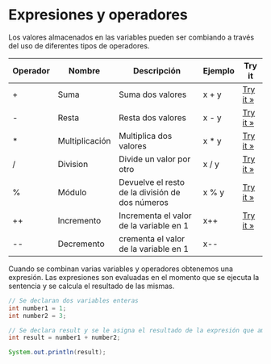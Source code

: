 # Expresiones y operadores

Los valores almacenados en las variables pueden ser combiando a través del uso de diferentes tipos de operadores.

| Operador | Nombre         | Descripción                                     | Ejemplo | Try it                                                                           |
| -------- | -------------- | ----------------------------------------------- | ------- | -------------------------------------------------------------------------------- |
| +        | Suma           | Suma dos valores                                | x + y   | [Try it »](https://www.w3schools.com/java/tryjava.asp?filename=demo\_oper\_add)  |
| -        | Resta          | Resta dos valores                               | x - y   | [Try it »](https://www.w3schools.com/java/tryjava.asp?filename=demo\_oper\_sub)  |
| \*       | Multiplicación | Multiplica dos valores                          | x \* y  | [Try it »](https://www.w3schools.com/java/tryjava.asp?filename=demo\_oper\_mult) |
| /        | Division       | Divide un valor por otro                        | x / y   | [Try it »](https://www.w3schools.com/java/tryjava.asp?filename=demo\_oper\_div)  |
| %        | Módulo         | Devuelve el resto de la división de dos números | x % y   | [Try it »](https://www.w3schools.com/java/tryjava.asp?filename=demo\_oper\_mod)  |
| ++       | Incremento     | Incrementa el valor de la variable en 1         | x++     | [Try it »](https://www.w3schools.com/java/tryjava.asp?filename=demo\_oper\_inc)  |
| --       | Decremento     | crementa el valor de la variable en 1           | x--     |                                                                                  |

Cuando se combinan varias variables y operadores obtenemos una expresión. Las expresiones son evaluadas en el momento que se ejecuta la sentencia y se calcula el resultado de las mismas.

```java
// Se declaran dos variables enteras
int number1 = 1;
int number2 = 3;

// Se declara result y se le asigna el resultado de la expresión que ambos números
int result = number1 + number2;

System.out.println(result);
```

